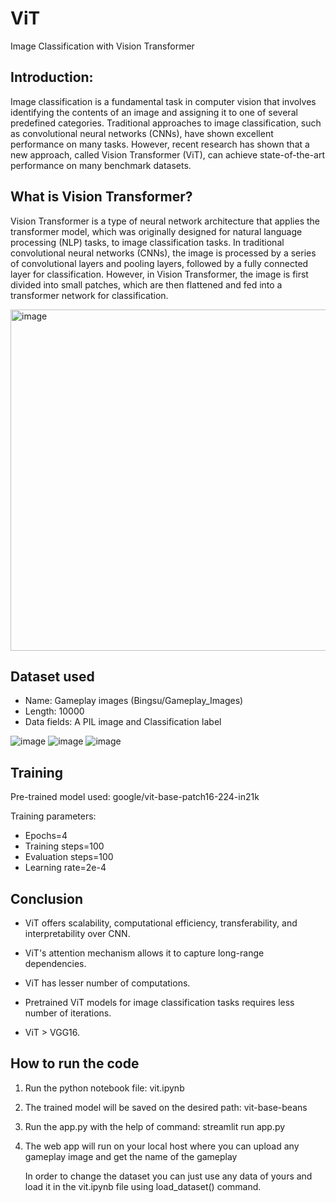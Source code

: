 # ViT
Image Classification with Vision Transformer

## Introduction:
Image classification is a fundamental task in computer vision that involves identifying the contents of an image and assigning it to one of several predefined categories. Traditional approaches to image classification, such as convolutional neural networks (CNNs), have shown excellent performance on many tasks. However, recent research has shown that a new approach, called Vision Transformer (ViT), can achieve state-of-the-art performance on many benchmark datasets.



## What is Vision Transformer?
Vision Transformer is a type of neural network architecture that applies the transformer model, which was originally designed for natural language processing (NLP) tasks, to image classification tasks. In traditional convolutional neural networks (CNNs), the image is processed by a series of convolutional layers and pooling layers, followed by a fully connected layer for classification. However, in Vision Transformer, the image is first divided into small patches, which are then flattened and fed into a transformer network for classification.

<img width="546" alt="image" src="https://github.com/raviteja1234567/ViT/assets/20350567/1491d73d-ade1-407b-bc86-f98ba7d75598">

## Dataset used
- Name: Gameplay images (Bingsu/Gameplay_Images)
- Length: 10000
- Data fields: A PIL image and Classification label

![image](https://github.com/raviteja1234567/ViT/assets/20350567/644885df-3a91-4054-9e1d-9504a49d0b6d)
![image](https://github.com/raviteja1234567/ViT/assets/20350567/b68caf80-52b7-429d-8e8a-de764931aa89)
![image](https://github.com/raviteja1234567/ViT/assets/20350567/487b16ab-ab18-426b-8637-bab3a56bf350)

## Training
Pre-trained model used: google/vit-base-patch16-224-in21k

Training parameters:

- Epochs=4
- Training steps=100
- Evaluation steps=100
- Learning rate=2e-4

## Conclusion
- ViT offers scalability, computational efficiency, transferability, and interpretability over CNN.

- ViT's attention mechanism allows it to capture long-range dependencies.

- ViT has lesser number of computations.

- Pretrained ViT models for image classification tasks requires less number of iterations.

- ViT > VGG16.

## How to run the code
1) Run the python notebook file: vit.ipynb
2) The trained model will be saved on the desired path: vit-base-beans
3) Run the app.py with the help of command: streamlit run app.py
4) The web app will run on your local host where you can upload any gameplay image and get the name of the gameplay

   In order to change the dataset you can just use any data of yours and load it in the vit.ipynb file using load_dataset() command.
